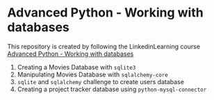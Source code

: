 # Advanced Python - Working with databases

This repository is created by following the LinkedinLearning course [Advanced Python - Working with databases](https://www.linkedin.com/learning/advanced-python-working-with-databases/using-databases-to-level-up-your-python-applications?dApp=8556075&u=2146730)

1. Creating a Movies Database with `sqlite3`
2. Manipulating Movies Database with `sqlalchemy-core`
3. `sqlite` and `sqlalchemy` challenge to create users database
4. Creating a project tracker database using `python-mysql-connector`